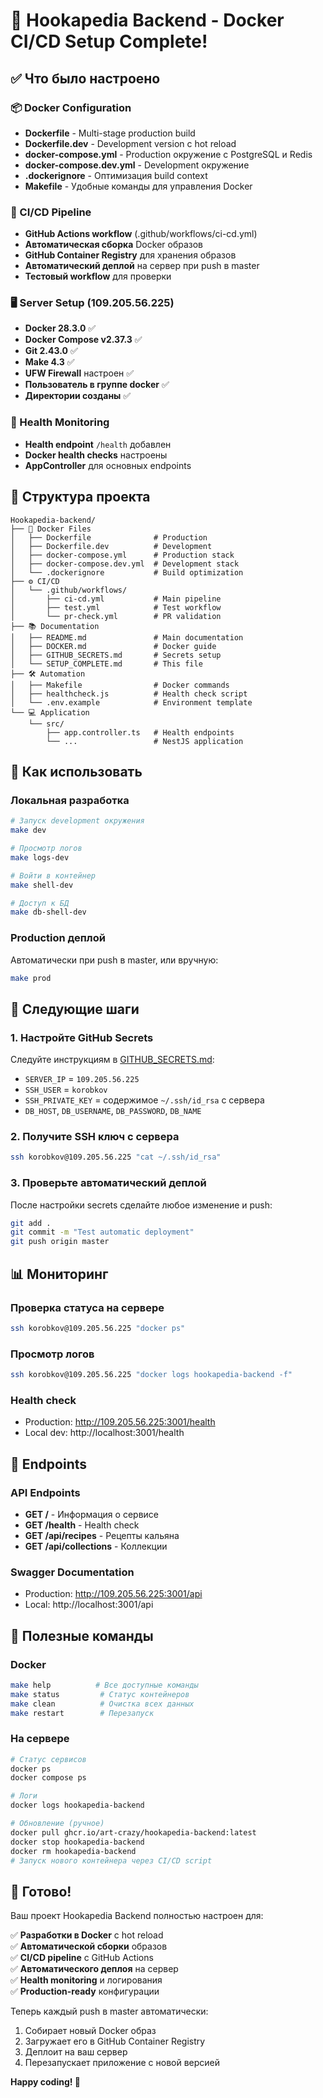 # 🎉 Hookapedia Backend - Docker CI/CD Setup Complete!

## ✅ Что было настроено

### 📦 Docker Configuration
- **Dockerfile** - Multi-stage production build
- **Dockerfile.dev** - Development version с hot reload
- **docker-compose.yml** - Production окружение с PostgreSQL и Redis
- **docker-compose.dev.yml** - Development окружение
- **.dockerignore** - Оптимизация build context
- **Makefile** - Удобные команды для управления Docker

### 🚀 CI/CD Pipeline
- **GitHub Actions workflow** (.github/workflows/ci-cd.yml)
- **Автоматическая сборка** Docker образов
- **GitHub Container Registry** для хранения образов
- **Автоматический деплой** на сервер при push в master
- **Тестовый workflow** для проверки

### 🖥️ Server Setup (109.205.56.225)
- **Docker 28.3.0** ✅
- **Docker Compose v2.37.3** ✅
- **Git 2.43.0** ✅
- **Make 4.3** ✅
- **UFW Firewall** настроен ✅
- **Пользователь в группе docker** ✅
- **Директории созданы** ✅

### 🏥 Health Monitoring
- **Health endpoint** `/health` добавлен
- **Docker health checks** настроены
- **AppController** для основных endpoints

## 🔧 Структура проекта

```
Hookapedia-backend/
├── 🐳 Docker Files
│   ├── Dockerfile              # Production
│   ├── Dockerfile.dev          # Development
│   ├── docker-compose.yml      # Production stack
│   ├── docker-compose.dev.yml  # Development stack
│   └── .dockerignore           # Build optimization
├── ⚙️ CI/CD
│   └── .github/workflows/
│       ├── ci-cd.yml           # Main pipeline
│       ├── test.yml            # Test workflow
│       └── pr-check.yml        # PR validation
├── 📚 Documentation
│   ├── README.md               # Main documentation
│   ├── DOCKER.md               # Docker guide
│   ├── GITHUB_SECRETS.md       # Secrets setup
│   └── SETUP_COMPLETE.md       # This file
├── 🛠️ Automation
│   ├── Makefile                # Docker commands
│   ├── healthcheck.js          # Health check script
│   └── .env.example            # Environment template
└── 💻 Application
    └── src/
        ├── app.controller.ts   # Health endpoints
        └── ...                 # NestJS application
```

## 🚀 Как использовать

### Локальная разработка
```bash
# Запуск development окружения
make dev

# Просмотр логов
make logs-dev

# Войти в контейнер
make shell-dev

# Доступ к БД
make db-shell-dev
```

### Production деплой
Автоматически при push в master, или вручную:
```bash
make prod
```

## 🔑 Следующие шаги

### 1. Настройте GitHub Secrets
Следуйте инструкциям в [GITHUB_SECRETS.md](./GITHUB_SECRETS.md):

- `SERVER_IP` = `109.205.56.225`
- `SSH_USER` = `korobkov`
- `SSH_PRIVATE_KEY` = содержимое `~/.ssh/id_rsa` с сервера
- `DB_HOST`, `DB_USERNAME`, `DB_PASSWORD`, `DB_NAME`

### 2. Получите SSH ключ с сервера
```bash
ssh korobkov@109.205.56.225 "cat ~/.ssh/id_rsa"
```

### 3. Проверьте автоматический деплой
После настройки secrets сделайте любое изменение и push:
```bash
git add .
git commit -m "Test automatic deployment"
git push origin master
```

## 📊 Мониторинг

### Проверка статуса на сервере
```bash
ssh korobkov@109.205.56.225 "docker ps"
```

### Просмотр логов
```bash
ssh korobkov@109.205.56.225 "docker logs hookapedia-backend -f"
```

### Health check
- Production: http://109.205.56.225:3001/health
- Local dev: http://localhost:3001/health

## 🎯 Endpoints

### API Endpoints
- **GET /** - Информация о сервисе
- **GET /health** - Health check
- **GET /api/recipes** - Рецепты кальяна
- **GET /api/collections** - Коллекции

### Swagger Documentation
- Production: http://109.205.56.225:3001/api
- Local: http://localhost:3001/api

## 🔧 Полезные команды

### Docker
```bash
make help          # Все доступные команды
make status         # Статус контейнеров
make clean          # Очистка всех данных
make restart        # Перезапуск
```

### На сервере
```bash
# Статус сервисов
docker ps
docker compose ps

# Логи
docker logs hookapedia-backend

# Обновление (ручное)
docker pull ghcr.io/art-crazy/hookapedia-backend:latest
docker stop hookapedia-backend
docker rm hookapedia-backend
# Запуск нового контейнера через CI/CD script
```

## 🎉 Готово!

Ваш проект Hookapedia Backend полностью настроен для:

✅ **Разработки в Docker** с hot reload  
✅ **Автоматической сборки** образов  
✅ **CI/CD pipeline** с GitHub Actions  
✅ **Автоматического деплоя** на сервер  
✅ **Health monitoring** и логирования  
✅ **Production-ready** конфигурации  

Теперь каждый push в master автоматически:
1. Собирает новый Docker образ
2. Загружает его в GitHub Container Registry
3. Деплоит на ваш сервер
4. Перезапускает приложение с новой версией

**Happy coding! 🚀**
